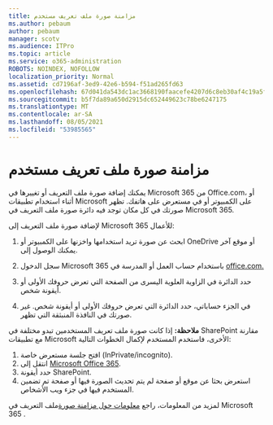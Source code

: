 ```yaml
---
title: مزامنة صورة ملف تعريف مستخدم
ms.author: pebaum
author: pebaum
manager: scotv
ms.audience: ITPro
ms.topic: article
ms.service: o365-administration
ROBOTS: NOINDEX, NOFOLLOW
localization_priority: Normal
ms.assetid: cd7196af-3ed9-42e6-b594-f51ad265fd63
ms.openlocfilehash: 67d041da543dc1ac3668190faacefe4207d6c8eb30af4c19a5ff0833a3b46538
ms.sourcegitcommit: b5f7da89a650d2915dc652449623c78be6247175
ms.translationtype: MT
ms.contentlocale: ar-SA
ms.lasthandoff: 08/05/2021
ms.locfileid: "53985565"
---
```

# <a name="sync-a-users-profile-picture"></a>مزامنة صورة ملف تعريف مستخدم

يمكنك إضافة صورة ملف التعريف أو تغييرها في Microsoft 365 من Office.com، أو أثناء استخدام تطبيقات Microsoft على الكمبيوتر أو في مستعرض على هاتفك. تظهر صورتك في كل مكان توجد فيه دائرة صورة ملف التعريف في Microsoft 365.

لإضافة صورة ملف التعريف إلى Microsoft 365 للأعمال:

1. ابحث عن صورة تريد استخدامها واخزنها على الكمبيوتر أو OneDrive أو موقع آخر يمكنك الوصول إلى.

2. سجل الدخول Microsoft 365 باستخدام حساب العمل أو المدرسة في [office.com.](https://www.office.com)

3. حدد الدائرة في الزاوية العلوية اليسرى من الصفحة التي تعرض حروفك الأولى أو أيقونة شخص.

4. في الجزء حساباتي، حدد الدائرة التي تعرض حروفك الأولى أو أيقونة شخص. غير صورتك في النافذة المنبثقة التي تظهر.

**ملاحظة:** إذا كانت صورة ملف تعريف المستخدمين تبدو مختلفة في SharePoint مقارنة مع تطبيقات Microsoft الأخرى، فاستخدم المستخدم لإكمال الخطوات التالية:

1. افتح جلسة مستعرض خاصة (InPrivate/incognito).
1. انتقل إلى [Microsoft Office 365](https://www.office.com).
1. حدد أيقونة SharePoint.
1. استعرض بحثا عن موقع أو صفحة لم يتم تحديث الصورة فيها أو صفحة تم تضمين المستخدم فيها في جزء ويب الأشخاص.

لمزيد من المعلومات، راجع [معلومات حول مزامنة صورة](https://support.office.com/article/information-about-profile-picture-synchronization-in-office-365-20594d76-d054-4af4-a660-401133e3d48a)ملف التعريف في Microsoft 365 .

